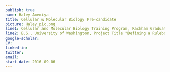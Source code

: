 ```yaml
---
publish: true
name: Haley Amemiya
title: Cellular & Molecular Biology Pre-candidate
picture: Haley_pic.png
line1: Cellular and Molecular Biology Training Program, Rackham Graduate Student Research Grant (pre-candidate)
line2: B.S., University of Washington, Project Title "Defining a Rulebook for CRISPR: A Story of 67,108,864 sgRNAs"
google-scholar: 
CV:
linked-in: 
twitter:
email:
start-date: 2016-09-06
---
```

